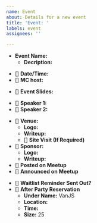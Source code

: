 ```yaml
---
name: Event
about: Details for a new event
title: 'Event: '
labels: event
assignees: ''

---
```


<!-- checkboxes for confirmed -->
- **Event Name:** 
  - **Decription:**
<!-- preferably in first 2 weeks of the month -->
- [] **Date/Time:**
- [] **MC host:**
<!-- link to slides  -->
- [] **Event Slides:**
<!-- link to talk proposals  -->
- [] **Speaker 1:** 
- [] **Speaker 2:** 
<!-- preferably downtown or close, and can host ~100 people -->
- [] **Venue:**
  - **Logo:**
  - **Writeup:**
  - [] **Site Visit (If Required)**
- [] **Sponsor:**
  - **Logo:**
  - **Writeup:**
- [] **Posted on Meetup**
- [] **Announced on Meetup**
<!-- if waitlist > 50, reminder about reservations sent out day or 2 before event -->
- [] **Waitlist Reminder Sent Out?**
- [] **After Party Reservation**
  - **Under Name:** VanJS
  - **Location:**
  <!-- typically 30 minutes after event end -->
  - **Time:** 
  - **Size:** 25

